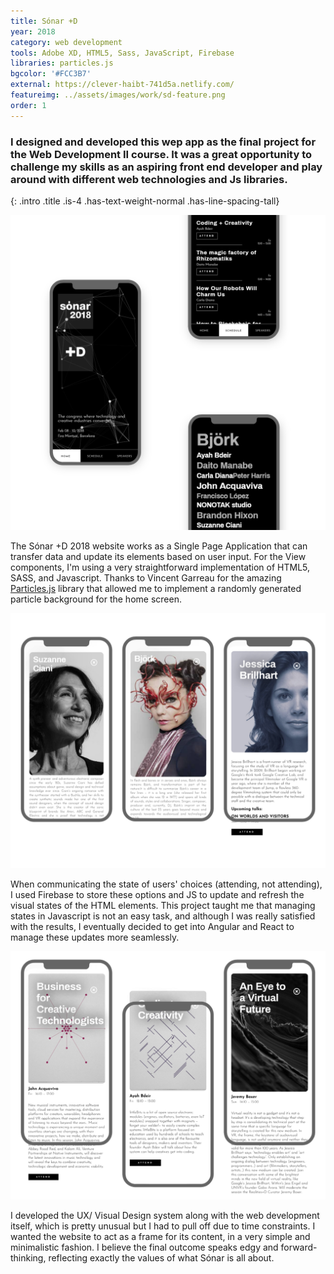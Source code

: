 ```yaml
---
title: Sónar +D
year: 2018
category: web development
tools: Adobe XD, HTML5, Sass, JavaScript, Firebase
libraries: particles.js
bgcolor: '#FCC3B7'
external: https://clever-haibt-741d5a.netlify.com/
featureimg: ../assets/images/work/sd-feature.png
order: 1
---
```


### I designed and developed this wep app as the final project for the Web Development II course. It was a great opportunity to challenge my skills as an aspiring front end developer and play around with different web technologies and Js libraries.
{: .intro .title .is-4 .has-text-weight-normal .has-line-spacing-tall}

![Sónar +D](../assets/images/work/sd-1.png "Sónar +D")

The Sónar +D 2018 website works as a Single Page Application that can transfer data and update its elements based on user input. For the View components, I'm using a very straightforward implementation of HTML5, SASS, and Javascript. Thanks to Vincent Garreau for the amazing [Particles.js](https://vincentgarreau.com/particles.js/ "Particles.js") library that allowed me to implement a randomly generated particle background for the home screen.

![Sónar +D](../assets/images/work/sd-2.png "Sónar +D")

When communicating the state of users' choices (attending, not attending), I used Firebase to store these options and JS to update and refresh the visual states of the HTML elements. This project taught me that managing states in Javascript is not an easy task, and although I was really satisfied with the results, I eventually decided to get into Angular and React to manage these updates more seamlessly.

![Sónar +D](../assets/images/work/sd-3.png "Sónar +D")

I developed the UX/ Visual Design system along with the web development itself, which is pretty unusual but I had to pull off due to time constraints. I wanted the website to act as a frame for its content, in a very simple and minimalistic fashion. I believe the final outcome speaks edgy and forward-thinking, reflecting exactly the values of what Sónar is all about.